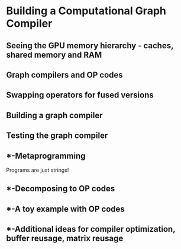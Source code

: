 # Building a Computational Graph Compiler

## Seeing the GPU memory hierarchy - caches, shared memory and RAM
## Graph compilers and OP codes
## Swapping operators for fused versions
## Building a graph compiler
## Testing the graph compiler
## *-Metaprogramming
Programs are just strings!

## *-Decomposing to OP codes
## *-A toy example with OP codes
## *-Additional ideas for compiler optimization, buffer reusage, matrix reusage
